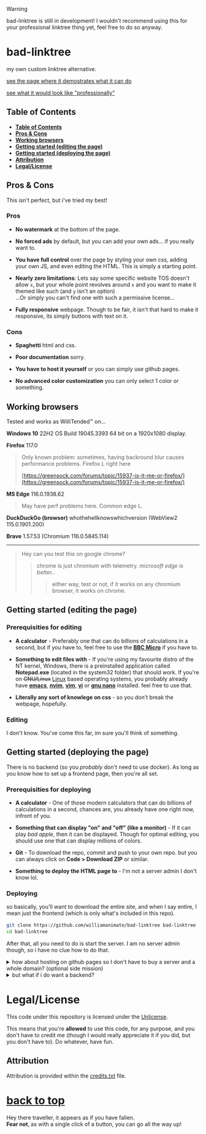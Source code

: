 <!-- markdownlint-disable MD033 MD041 -->

<div id=top>

> [!WARNING]
> bad-linktree is still in development! I wouldn't recommend using this for your professional linktree thing yet, feel free to do so anyway.

# bad-linktree

my own custom linktree alternative.

[see the page where it demostrates what it can do](https://williamanimate.github.io/bad-linktree/index.html)

[see what it would look like "professionally"](https://williamanimate.github.io/bad-linktree/e.html)

## **Table of Contents**

* [**Table of Contents**](#table-of-contents)
* [**Pros & Cons**](#pros--cons)
* [**Working browsers**](#working-browsers)
* [**Getting started (editing the page)**](#getting-started-editing-the-page)
* [**Getting started (deploying the page)**](#getting-started-deploying-the-page)
* [**Attribution**](#attribution)
* [**Legal/License**](#legallicense)

## Pros & Cons

This isn't perfect, but i've tried my best!

### Pros

* **No watermark** at the bottom of the page.

* **No forced ads** by default, but you can add your own ads... if you really want to.

* **You have full control** over the page by styling your own css, adding your own JS, and even editing the HTML. This is simply a starting point.

* **Nearly zero limitations**: Lets say some specific website TOS doesn't allow `x`, but your whole point revolves around `x` and you want to make it themed like such (and `y` isn't an option)<br>
...Or simply you can't find one with such a permissive license...

* **Fully responsive** webpage. Though to be fair, it isn't that hard to make it responsive, its simply buttons with text on it.

### Cons

* **Spaghetti** html and css.

* **Poor documentation** sorry.

* **You have to host it yourself** or you can simply use github pages.

* **No advanced color customization** you can only select 1 color or something.

## Working browsers

Tested and works as WilliTended™ on...

**Windows 10** 22H2 OS Build 19045.3393 64 bit on a 1920x1080 display.

**Firefox** 117.0

> Only known problem: sometimes, having backround blur causes performance problems. Firefox L right here
>
> [https://greensock.com/forums/topic/15937-is-it-me-or-firefox/](https://greensock.com/forums/topic/15937-is-it-me-or-firefox/)

**MS Edge** 116.0.1938.62

> May have perf problems here. Common edge L.

**DuckDuckGo (browser)** whothehellknowswhichversion (WebView2 115.0.1901.200)

**Brave** 1.57.53 (Chromium 116.0.5845.114)

***

> Hey can you test this on google chrome?
>> chrome is just chromium with telemetry. *microsoft edge is better.*.
>>> either way, test or not, if it works on any chromium browser, it works on chrome.

## Getting started (editing the page)

### Prerequisities for editing

* **A calculator** - Preferably one that can do billions of calculations in a second, but if you have to, feel free to use the [**BBC Micro**](https://wikipedia.org/wiki/BBC_Micro) if you have to.

* **Something to edit files with** - If you're using my favourite distro of the NT kernel, Windows, there is a preinstalled application called **Notepad.exe** (located in the system32 folder) that should work. If you're on ~~GNU/Linux~~ [Linux](https://wikipedia.org/wiki/Linux) based operating systems, you probably already have [**emacs**](https://wikipedia.org/wiki/Emacs), [**nvim**](https://wikipedia.org/wiki/Vim_(text_editor)#Neovim), [**vim**](https://wikipedia.org/wiki/Vim_(text_editor)), [**vi**](https://wikipedia.org/wiki/Vi) or [**gnu nano**](https://wikipedia.org/wiki/GNU_nano) installed. feel free to use that.

* **Literally any sort of knowlege on css** - so you don't break the webpage, hopefully.

### Editing

I don't know. You've come this far, im sure you'll think of something.

## Getting started (deploying the page)

There is no backend (so you *probably* don't need to use docker). As long as you know how to set up a frontend page, then you're all set.

### Prerequisities for deploying

* **A calculator** - One of those modern calculators that can do billions of calculations in a second, chances are, you already have one right now, infront of you.

* **Something that can display "on" and "off" (like a monitor)** - If it can play *bad apple*, then it can be displayed. Though for optimal editing, you should use one that can display millions of colors.

* **Git** - To download the repo, commit and push to your own repo. but you can always click on **Code > Download ZIP** or similar.

* **Something to deploy the HTML page to** - I'm not a server admin I don't know lol.

### Deploying

so basically, you'll want to download the entire site, and when I say entire, I mean just the frontend (which is only what's included in this repo).

```bash
git clone https://github.com/williamanimate/bad-linktree bad-linktree
cd bad-linktree
```

After that, all you need to do is start the server. I am no server admin though, so i have no clue how to do that.

<details>
<summary>how about hosting on github pages so I don't have to buy a server and a whole domain? (optional side mission)</summary>

Sure!

<!-- markdownlint-disable MD029 -->

1. download the repo

 ```bash
 git clone https://github.com/williamanimate/bad-linktree bad-linktree
 ```

2. do something

edit the files to your liking. For more info, see [#Editing](#editing)

3. deploy the site to github

 ```bash
 git commit -m "0"
 ```

 > [!NOTE]
 > I have never used git from the command line, you probably have to select/create a repo first or something I don't know.

4. fire up the site

go to github and navigate to your new repo containing the code.

> **Remember**:
> You may need your repo to be public in order to deploy it. For more info, see [this page](https://docs.github.com/en/pages/getting-started-with-github-pages/configuring-a-publishing-source-for-your-github-pages-site)

then click on settings

then click on pages

then select the options below

![the options you should be choosing](img/1.png)

click save.

5. congrats!

You have deployed your site to the world, for anyone to see!

</details>

<details>
<summary>but what if i do want a backend?</summary>

**Then make a pull request or something so I can add it**. Not sure why you would want a backend for this though. It only makes life harder.

</details>

# Legal/License

This code under this repository is licensed under the [Unlicense](https://choosealicense.com/licenses/unlicense/).

This means that you're **allowed** to use this code, for any purpose, and you don't have to credit me (though I would really appreciate it if you did, but you don't have to). Do whatever, have fun.

## Attribution

Attribution is provided within the [credits.txt](credits.txt) file.

# [back to top](#top)

Hey there traveller, it appears as if you have fallen.<br>
**Fear not**, as with a single click of a button, you can go all the way up!
